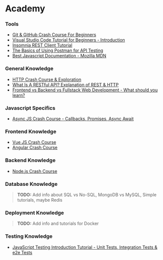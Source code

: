 # Academy

### Tools
* [Git & GitHub Crash Course For Beginners](https://www.youtube.com/watch?v=SWYqp7iY_Tc)
* [Visual Studio Code Tutorial for Beginners - Introduction](https://www.youtube.com/watch?v=VqCgcpAypFQ)
* [Insomnia REST Client Tutorial](https://www.youtube.com/watch?v=H16GUC9Svyk)
* [The Basics of Using Postman for API Testing](https://www.youtube.com/watch?v=t5n07Ybz7yI)
* [Best Javascript Documentation - Mozilla MDN](https://developer.mozilla.org/en-US/docs/Web/JavaScript)

### General Knowledge
* [HTTP Crash Course & Exploration](https://www.youtube.com/watch?v=iYM2zFP3Zn0)
* [What Is A RESTful API? Explanation of REST & HTTP](https://www.youtube.com/watch?v=Q-BpqyOT3a8)
* [Frontend vs Backend vs Fullstack Web Development - What should you learn?](https://www.youtube.com/watch?v=pkdgVYehiTE)

### Javascript Specifics
* [Async JS Crash Course - Callbacks, Promises, Async Await](https://www.youtube.com/watch?v=PoRJizFvM7s)

### Frontend Knowledge
* [Vue JS Crash Course](https://www.youtube.com/watch?v=Wy9q22isx3U)
* [Angular Crash Course](https://www.youtube.com/watch?v=Fdf5aTYRW0E)

### Backend Knowledge
* [Node.js Crash Course](https://www.youtube.com/watch?v=fBNz5xF-Kx4)

### Database Knowledge
> **TODO:**  Add info about SQL vs No-SQL, MongoDB vs MySQL, Simple tutorials, maybe Redis

### Deployment Knowledge
> **TODO:** Add info and tutorials for Docker

### Testing Knowledge
* [JavaScript Testing Introduction Tutorial - Unit Tests, Integration Tests & e2e Tests](https://www.youtube.com/watch?v=r9HdJ8P6GQI)
